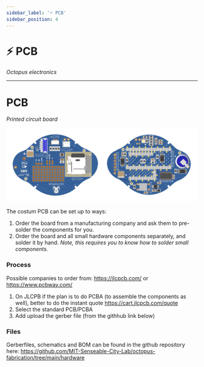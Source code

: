 ```yaml
---
sidebar_label: '⚡ PCB'
sidebar_position: 4
---
```


# ⚡ PCB

_Octopus electronics_

---

# PCB 
*Printed circuit board*

![OctopuPCB](../../static/img/electronics/OctopusPCB.png)
 
The costum PCB can be set up to ways: 
1. Order the board from a manufacturing company and ask them to pre-solder the components for you. 
2. Order the board and all small hardware components separately, and solder it by hand. *Note, this requires you to know how to solder small components.*

### Process

Possible companies to order from: https://jlcpcb.com/ or https://www.pcbway.com/

1. On JLCPB if the plan is to do PCBA (to assemble the components as well), better to do the instant quote https://cart.jlcpcb.com/quote
2. Select the standard PCB/PCBA
3. Add upload the gerber file (from the githhub link below)


### Files

Gerberfiles, schematics and BOM can be found in the github repository here: 
https://github.com/MIT-Senseable-City-Lab/octopus-fabrication/tree/main/hardware


